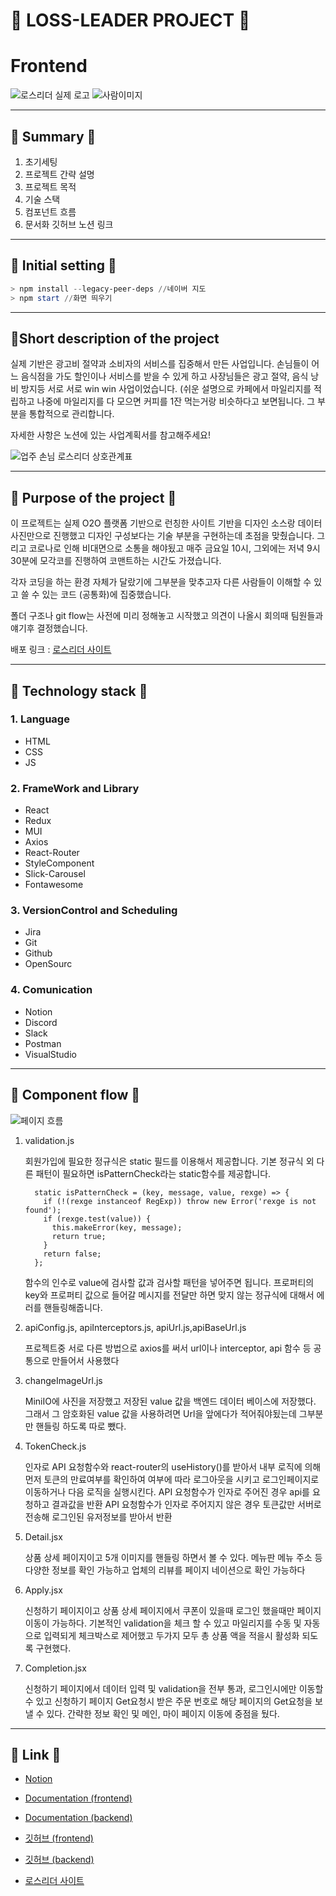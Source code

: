 # 🏃 LOSS-LEADER PROJECT 🏃

# Frontend

![로스리더 실제 로고](https://ifh.cc/g/Kokzzw.png)
![사람이미지](https://user-images.githubusercontent.com/55127012/138738203-9a06b53f-d502-43ca-a999-5a82e5f811e0.png)

---

## 🏃 Summary 🏃

1. 초기세팅
2. 프로젝트 간략 설명
3. 프로젝트 목적
4. 기술 스택
5. 컴포넌트 흐름
6. 문서화 깃허브 노션 링크

---

## 🏃 Initial setting 🏃

```powershell
> npm install --legacy-peer-deps //네이버 지도
> npm start //화면 띄우기
```

---

## 🏃Short description of the project

실제 기반은 광고비 절약과 소비자의 서비스를 집중해서 만든 사업입니다.
손님들이 어느 음식점을 가도 할인이나 서비스를 받을 수 있게 하고 사장님들은 광고 절약, 음식 낭비 방지등 서로 서로 win win 사업이었습니다.
(쉬운 설명으로 카페에서 마일리지를 적립하고
나중에 마일리지를 다 모으면 커피를 1잔 먹는거랑 비슷하다고 보면됩니다. 그 부분을 통합적으로 관리합니다.

자세한 사항은 노션에 있는 사업계획서를 참고해주세요!

![업주 손님 로스리더 상호관계표](https://ifh.cc/g/oWtsfC.png)

---

## 🏃 Purpose of the project 🏃

이 프로젝트는 실제 O2O 플랫폼 기반으로 런칭한 사이트 기반을 디자인 소스랑 데이터 사진만으로 진행했고 디자인 구성보다는 기술 부분을 구현하는데 초점을 맞췄습니다. 그리고 코로나로 인해 비대면으로 소통을 해야됬고 매주 금요일 10시, 그외에는 저녁 9시 30분에 모각코를 진행하여 코맨트하는 시간도 가졌습니다.

각자 코딩을 하는 환경 자체가 달랐기에 그부분을 맞추고자 다른 사람들이 이해할 수 있고 쓸 수 있는 코드 (공통화)에 집중했습니다.

폴더 구조나 git flow는 사전에 미리 정해놓고 시작했고 의견이 나올시 회의때 팀원들과 얘기후 결정했습니다.

배포 링크 : [로스리더 사이트](http://114.202.45.254:3000/)

---

## 🏃 Technology stack 🏃

### 1. Language

- HTML
- CSS
- JS

### 2. FrameWork and Library

- React
- Redux
- MUI
- Axios
- React-Router
- StyleComponent
- Slick-Carousel
- Fontawesome

### 3. VersionControl and Scheduling

- Jira
- Git
- Github
- OpenSourc

### 4. Comunication

- Notion
- Discord
- Slack
- Postman
- VisualStudio

---

## 🏃 Component flow 🏃

![페이지 흐름](https://ifh.cc/g/sMtSZG.png)

1. validation.js

   회원가입에 필요한 정규식은 static 필드를 이용해서 제공합니다. 기본 정규식 외 다른 패턴이 필요하면 isPatternCheck라는 static함수를 제공합니다.

   ```
     static isPatternCheck = (key, message, value, rexge) => {
       if (!(rexge instanceof RegExp)) throw new Error('rexge is not found');
       if (rexge.test(value)) {
         this.makeError(key, message);
         return true;
       }
       return false;
     };
   ```

   함수의 인수로 value에 검사할 값과 검사할 패턴을 넣어주면 됩니다.
   프로퍼티의 key와 프로퍼티 값으로 들어갈 메시지를 전달만 하면 맞지 않는 정규식에 대해서 에러를 핸들링해줍니다.

2. apiConfig.js, apiInterceptors.js, apiUrl.js,apiBaseUrl.js

   프로젝트중 서로 다른 방법으로 axios를 써서
   url이나 interceptor, api 함수 등 공통으로 만들어서 사용했다

3. changeImageUrl.js

   MiniIO에 사진을 저장했고 저장된 value 값을
   백엔드 데이터 베이스에 저장했다. 그래서
   그 암호화된 value 값을 사용하려면 Url을 앞에다가
   적어줘야됬는데 그부분만 핸들링 하도록 따로 뺐다.

4. TokenCheck.js

   인자로 API 요청함수와 react-router의 useHistory()를 받아서 내부 로직에 의해 먼저 토큰의 만료여부를 확인하여 여부에 따라 로그아웃을 시키고 로그인페이지로 이동하거나 다음 로직을 실행시킨다.
   API 요청함수가 인자로 주어진 경우 api를 요청하고 결과값을 반환
   API 요청함수가 인자로 주어지지 않은 경우 토큰값만 서버로 전송해 로그인된 유저정보를 받아서 반환

5. Detail.jsx

   상품 상세 페이지이고 5개 이미지를 핸들링 하면서 볼 수 있다. 메뉴판 메뉴 주소 등 다양한 정보를 확인 가능하고 업체의 리뷰를 페이지 네이션으로 확인 가능하다

6. Apply.jsx

   신청하기 페이지이고 상품 상세 페이지에서
   쿠폰이 있을때 로그인 했을때만 페이지 이동이 가능하다. 기본적인 validation을 체크 할 수 있고 마일리지를 수동 및 자동으로 입력되게 체크박스로 제어했고 두가지 모두 총 상품 액을 적을시 활성화 되도록 구현했다.

7. Completion.jsx

   신청하기 페이지에서 데이터 입력 및 validation을 전부 통과, 로그인시에만 이동할 수 있고 신청하기 페이지 Get요청시 받은 주문 번호로
   해당 페이지의 Get요청을 보낼 수 있다.
   간략한 정보 확인 및 메인, 마이 페이지 이동에 중점을 뒀다.

---

## 🏃 Link 🏃

- [Notion](https://typical-wallet-2b3.notion.site/ee2586a2bcd54da792d029b25a40e371)

- [Documentation (frontend)](https://typical-wallet-2b3.notion.site/LossLeader_Frontend-11d0599ba78048098753756fb0e34c73)

- [Documentation (backend)]()

- [깃허브 (frontend)](https://github.com/Loss-Leader-Project/Fontend)

- [깃허브 (backend)](https://github.com/Loss-Leader-Project/Backend)

- [로스리더 사이트](http://218.55.129.211:3000/)
